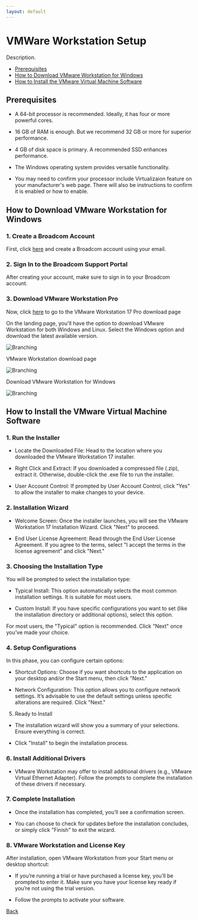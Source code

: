 ```yaml
---
layout: default
---
```


# VMWare Workstation Setup

Description.


- [Prerequisites](#prerequisites)
- [How to Download VMware Workstation for Windows](#how-to-download-vmware-workstation-for-windows)
- [How to Install the VMware Virtual Machine Software](#how-to-install-the-vmware-virtual-machine-software)


## Prerequisites

* A 64-bit processor is recommended. Ideally, it has four or more powerful cores.

* 16 GB of RAM is enough. But we recommend 32 GB or more for superior performance.

* 4 GB of disk space is primary. A recommended SSD enhances performance.

* The Windows operating system provides versatile functionality.

* You may need to confirm your processor include Virtualizaion feature on your manufacturer's web page. There will also be instructions to confirm it is enabled or how to enable.

## How to Download VMware Workstation for Windows

### 1.  Create a Broadcom Account

First, click [here](https://profile.broadcom.com/web/registration) and create a Broadcom account using your email.

### 2.  Sign In to the Broadcom Support Portal

After creating your account, make sure to sign in to your Broadcom account.

### 3.  Download VMware Workstation Pro

Now, click [here](https://support.broadcom.com/group/ecx/productdownloads?subfamily=VMware%20Workstation%20Pro&freeDownloads=true) to go to the VMware Workstation 17 Pro download page

On the landing page, you'll have the option to download VMware Workstation for both Windows and Linux. Select the Windows option and download the latest available version.

![Branching](https://gt-legend.github.io/assets/img/vmware_install/vmware-workstation-17-pro-download.PNG)

VMware Workstation download page

![Branching](https://gt-legend.github.io/assets/img/vmware_install/vmware-workstation-version.PNG)

Download VMware Workstation for Windows

![Branching](https://gt-legend.github.io/assets/img/vmware_install/download-vmware-workstation-for-windows.PNG)

## How to Install the VMware Virtual Machine Software

### 1.  Run the Installer

* Locate the Downloaded File: Head to the location where you downloaded the VMware Workstation 17 installer.

* Right Click and Extract: If you downloaded a compressed file (.zip), extract it. Otherwise, double-click the .exe file to run the installer.

* User Account Control: If prompted by User Account Control, click "Yes" to allow the installer to make changes to your device.

### 2.  Installation Wizard

* Welcome Screen: Once the installer launches, you will see the VMware Workstation 17 Installation Wizard. Click "Next" to proceed.

* End User License Agreement: Read through the End User License Agreement. If you agree to the terms, select "I accept the terms in the license agreement" and click "Next."

### 3. Choosing the Installation Type

You will be prompted to select the installation type:

* Typical Install: This option automatically selects the most common installation settings. It is suitable for most users.

* Custom Install: If you have specific configurations you want to set (like the installation directory or additional options), select this option.

For most users, the "Typical" option is recommended. Click "Next" once you’ve made your choice.

### 4. Setup Configurations

In this phase, you can configure certain options:

* Shortcut Options: Choose if you want shortcuts to the application on your desktop and/or the Start menu, then click "Next."

* Network Configuration: This option allows you to configure network settings. It’s advisable to use the default settings unless specific alterations are required. Click "Next."

5. Ready to Install

* The installation wizard will show you a summary of your selections. Ensure everything is correct.

* Click "Install" to begin the installation process.

### 6. Install Additional Drivers

* VMware Workstation may offer to install additional drivers (e.g., VMware Virtual Ethernet Adapter). Follow the prompts to complete the installation of these drivers if necessary.

### 7. Complete Installation

* Once the installation has completed, you’ll see a confirmation screen.

* You can choose to check for updates before the installation concludes, or simply click "Finish" to exit the wizard.

### 8. VMware Workstation and License Key

After installation, open VMware Workstation from your Start menu or desktop shortcut:

* If you’re running a trial or have purchased a license key, you’ll be prompted to enter it. Make sure you have your license key ready if you’re not using the trial version.

* Follow the prompts to activate your software.

[Back](/projects/home_lab.html)